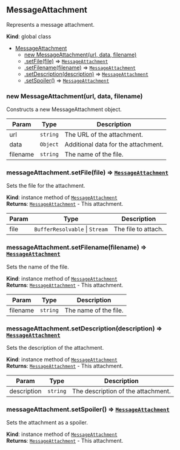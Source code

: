 <a name="MessageAttachment"></a>

## MessageAttachment
Represents a message attachment.

**Kind**: global class  

* [MessageAttachment](#MessageAttachment)
    * [new MessageAttachment(url, data, filename)](#new_MessageAttachment_new)
    * [.setFile(file)](#MessageAttachment+setFile) ⇒ [<code>MessageAttachment</code>](#MessageAttachment)
    * [.setFilename(filename)](#MessageAttachment+setFilename) ⇒ [<code>MessageAttachment</code>](#MessageAttachment)
    * [.setDescription(description)](#MessageAttachment+setDescription) ⇒ [<code>MessageAttachment</code>](#MessageAttachment)
    * [.setSpoiler()](#MessageAttachment+setSpoiler) ⇒ [<code>MessageAttachment</code>](#MessageAttachment)

<a name="new_MessageAttachment_new"></a>

### new MessageAttachment(url, data, filename)
Constructs a new MessageAttachment object.


| Param | Type | Description |
| --- | --- | --- |
| url | <code>string</code> | The URL of the attachment. |
| data | <code>Object</code> | Additional data for the attachment. |
| filename | <code>string</code> | The name of the file. |

<a name="MessageAttachment+setFile"></a>

### messageAttachment.setFile(file) ⇒ [<code>MessageAttachment</code>](#MessageAttachment)
Sets the file for the attachment.

**Kind**: instance method of [<code>MessageAttachment</code>](#MessageAttachment)  
**Returns**: [<code>MessageAttachment</code>](#MessageAttachment) - This attachment.  

| Param | Type | Description |
| --- | --- | --- |
| file | <code>BufferResolvable</code> \| <code>Stream</code> | The file to attach. |

<a name="MessageAttachment+setFilename"></a>

### messageAttachment.setFilename(filename) ⇒ [<code>MessageAttachment</code>](#MessageAttachment)
Sets the name of the file.

**Kind**: instance method of [<code>MessageAttachment</code>](#MessageAttachment)  
**Returns**: [<code>MessageAttachment</code>](#MessageAttachment) - This attachment.  

| Param | Type | Description |
| --- | --- | --- |
| filename | <code>string</code> | The name of the file. |

<a name="MessageAttachment+setDescription"></a>

### messageAttachment.setDescription(description) ⇒ [<code>MessageAttachment</code>](#MessageAttachment)
Sets the description of the attachment.

**Kind**: instance method of [<code>MessageAttachment</code>](#MessageAttachment)  
**Returns**: [<code>MessageAttachment</code>](#MessageAttachment) - This attachment.  

| Param | Type | Description |
| --- | --- | --- |
| description | <code>string</code> | The description of the attachment. |

<a name="MessageAttachment+setSpoiler"></a>

### messageAttachment.setSpoiler() ⇒ [<code>MessageAttachment</code>](#MessageAttachment)
Sets the attachment as a spoiler.

**Kind**: instance method of [<code>MessageAttachment</code>](#MessageAttachment)  
**Returns**: [<code>MessageAttachment</code>](#MessageAttachment) - This attachment.  
